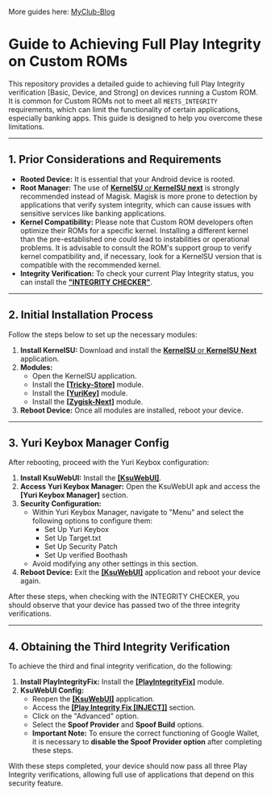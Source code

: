 More guides here: [MyClub-Blog](https://in-myclub.blogspot.com/)

# Guide to Achieving Full Play Integrity on Custom ROMs

This repository provides a detailed guide to achieving full Play Integrity verification [Basic, Device, and Strong] on devices running a Custom ROM. It is common for Custom ROMs not to meet all `MEETS_INTEGRITY` requirements, which can limit the functionality of certain applications, especially banking apps. This guide is designed to help you overcome these limitations.

---

## 1. Prior Considerations and Requirements

* **Rooted Device:** It is essential that your Android device is rooted.
* **Root Manager:** The use of [**KernelSU** or **KernelSU next**](https://github.com/xPhynz/Play-Integrity-for-Custom-ROMs-GUIDE/releases/tag/guide) is strongly recommended instead of Magisk. Magisk is more prone to detection by applications that verify system integrity, which can cause issues with sensitive services like banking applications.
* **Kernel Compatibility:** Please note that Custom ROM developers often optimize their ROMs for a specific kernel. Installing a different kernel than the pre-established one could lead to instabilities or operational problems. It is advisable to consult the ROM's support group to verify kernel compatibility and, if necessary, look for a KernelSU version that is compatible with the recommended kernel.
* **Integrity Verification:** To check your current Play Integrity status, you can install the [**"INTEGRITY CHECKER"**](https://play.google.com/store/apps/details?id=gr.nikolasspyr.integritycheck).

---

## 2. Initial Installation Process

Follow the steps below to set up the necessary modules:

1.  **Install KernelSU:** Download and install the [**KernelSU** or **KernelSU Next**](https://github.com/xPhynz/Play-Integrity-for-Custom-ROMs-GUIDE/releases/tag/guide) application.
2.  **Modules:**
    * Open the KernelSU application.
    * Install the [**[Tricky-Store]**](https://github.com/xPhynz/Play-Integrity-for-Custom-ROMs-GUIDE/releases/tag/guide) module.
    * Install the [**[YuriKey]**](https://github.com/xPhynz/Play-Integrity-for-Custom-ROMs-GUIDE/releases/tag/guide) module.
    * Install the [**[Zygisk-Next]**](https://github.com/xPhynz/Play-Integrity-for-Custom-ROMs-GUIDE/releases/tag/guide) module.
3.  **Reboot Device:** Once all modules are installed, reboot your device.

---

## 3. Yuri Keybox Manager Config

After rebooting, proceed with the Yuri Keybox configuration:

1.  **Install KsuWebUI:** Install the [**[KsuWebUI]**](https://github.com/xPhynz/Play-Integrity-for-Custom-ROMs-GUIDE/releases/tag/guide).
2.  **Access Yuri Keybox Manager:** Open the KsuWebUI apk and access the **[Yuri Keybox Manager]** section.
3.  **Security Configuration:**
    * Within Yuri Keybox Manager, navigate to "Menu" and select the following options to configure them:
        * Set Up Yuri Keybox
        * Set Up Target.txt
        * Set Up Security Patch
        * Set Up verified Boothash
    * Avoid modifying any other settings in this section.
4.  **Reboot Device:** Exit the [**[KsuWebUI]**](https://github.com/xPhynz/Play-Integrity-for-Custom-ROMs-GUIDE/releases/tag/guide) application and reboot your device again.

After these steps, when checking with the INTEGRITY CHECKER, you should observe that your device has passed two of the three integrity verifications.

---

## 4. Obtaining the Third Integrity Verification

To achieve the third and final integrity verification, do the following:

1.  **Install PlayIntegrityFix:** Install the [**[PlayIntegrityFix]**](https://github.com/xPhynz/Play-Integrity-for-Custom-ROMs-GUIDE/releases/tag/guide) module.
2.  **KsuWebUI Config:**
    * Reopen the [**[KsuWebUI]**](https://github.com/xPhynz/Play-Integrity-for-Custom-ROMs-GUIDE/releases/tag/guide) application.
    * Access the [**[Play Integrity Fix [INJECT]]**](https://github.com/xPhynz/Play-Integrity-for-Custom-ROMs-GUIDE/releases/tag/guide) section.
    * Click on the "Advanced" option.
    * Select the **Spoof Provider** and **Spoof Build** options.
    * **Important Note:** To ensure the correct functioning of Google Wallet, it is necessary to **disable the Spoof Provider option** after completing these steps.

With these steps completed, your device should now pass all three Play Integrity verifications, allowing full use of applications that depend on this security feature.
